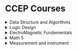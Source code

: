 # CCEP Courses  


    
<details>
  <summary>Data Structure and Algorithms</summary>


#### Prerequisite
📹[Recurcion playlist (Arabic)](https://www.youtube.com/watch?v=t0cHKEof1S8&list=PLBkwGJXcrCATvPBkCUoJzURlO3MIeHZji&pp=iAQB)


#### palylists

📹 [Data Structures Easy to Advanced Course - Full Tutorial from a Microsoft Engineer (بالعربي) (java) ](https://www.youtube.com/watch?v=eNOZjwJVIxg&list=PLF8OvnCBlEY3a1pbPrE6fvNuV3qi-6KRf)



📹 [Data Structures Easy to Advanced Course - Full Tutorial from a Google Engineer (English) (java)](https://www.youtube.com/watch?v=RBSGKlAvoiM) 



📹 [Data Structures Full Course (بالعربي) (C)](https://www.youtube.com/playlist?list=PLoK2Lr1miEm-5zCzKE8siQezj9rvQlnca)



📹 [Data Structures Tutorial from Ainshams Engineering (بالعربي) (C++)](https://www.youtube.com/watch?v=bkGS6TLngpg&list=PLSAVCAIEVqa8yHjRC1XgU2EhSLHB41A1E&pp=iAQB)



📹[Data Structures and Algorithms in 15 Minutes (funny&informative video) ](https://www.youtube.com/watch?v=oz9cEqFynHU&pp=ygURZHNhIGluIDE1IG1pbnV0ZXM%3D)


📹 [Data Structures xor Algorithms (Hindi English) (java)](https://www.youtube.com/watch?v=xLetJpcjHS0&list=PLBlnK6fEyqRj9lld8sWIUNwlKfdUoPd1Y)

#### Books
📖 [Data Structures and Algorithms in Java ™ Sixth Edition (Dr Eman recommended it)](https://github.com/shshankar1/ebooks/blob/master/Data%20Structures%20and%20Algorithms%20in%20Java%2C%206th%20Edition.pdf)

📖 [Grokking Algorithms - Entry Level](https://bit.ly/3xl71jO)

📖 [Algorithms Unplugged - More Advanced](https://link.springer.com/book/10.1007/978-3-642-15328-0)

#### Extra
[Simple DS explanation in Arabic (short Articles) ](https://www.facebook.com/groups/one.million.egyptian.coder/posts/1239392273321877/?__cft__[0]=AZV6Fiaqo5OeIDUssvyzftm9upTyhgeKgQBy4oEGs_dhz64iY_Bvbk3FF-_cd40qCvzW9t0TzwTxNP8Y4oTFZh0SxUN3njmuxb4yuIcANGjxeGxO57zcbHYkfsM9X7VTRbvs19cEDTHSpdjahI5yW4f5&__tn__=%2CO%2CP-R)
[DSA Tutorial (Articles)](https://www.geeksforgeeks.org/data-structures/)

[Visualize Algoritms and datastructures | ](https://visualgo.net/en)

[Visualize Algoritms and datastructures || ](https://www.cs.usfca.edu/~galles/visualization/Algorithms.html)





#### Problems sheets/ladders 

[500+ DSA practice problems with solutions](https://github.com/bollwarm/DataStructuresAlgorithms)

[Crack the coding interview(leetcode)](https://docs.google.com/spreadsheets/d/1pnI8HmSMPcfwrCCu7wYETCXaKDig4VucZDpcjVRuYrE/edit?fbclid=IwAR2xRer71R1VAP-J5u8Y97ZvkqcwrSIyYxw0Lmqp4h4YuS1LUopA9hQkfgI#gid=237636947)

[Grind 75 (leetcode)](https://www.techinterviewhandbook.org/grind75)

[Top interview questions (leetcode) ](https://www.techinterviewhandbook.org/grind75)

</details>


<details>

 <summary>Logic Design</summary>
 
#### playlists

📹[CS221: Digital Design playlist(Waleed A. Yousef) (Arabic)](https://www.youtube.com/playlist?list=PLZNz7wrFA85Antgz1o79xCn1O2nwDEkLH)



📹[Logic design playlist(M-Maher) (Arabic)](https://www.youtube.com/playlist?list=PLm877Wx3hfJ2ZKirS9kzoVRKTEOOt8Cq-)



📹[Logic design playlist(DR-Ayman wahba Ainshams)(Arabic)](https://www.youtube.com/watch?v=CDzThISAz1U&list=PLkOpA9uAb9H3e0isTeEqkR-W5PwV8OSTG)



📹[Logic design playlist(DR-ibrahim emara)(Arabic)](https://www.youtube.com/playlist?list=PLcqi72Z0AS7sWlOqrdLE033WzSczBmUZi)



📹[Boolean Algebra Rules video(Arabic)](https://www.youtube.com/watch?v=5b1F5rJOwgs)

📹[Logic Gates playlist (Arabic)](https://www.youtube.com/playlist?list=PLYvBQARQqTs3PwCQmUmjNUDTSooc5ueF8)


📹[Logic Design playlist (Arabic) ](https://www.youtube.com/playlist?list=PLhx4zaYkEjI8BuPybYhAotW2gKDIT9y2D)



📹[Logic Design playlist (nice Arabic :""") ](https://www.youtube.com/playlist?list=PLjiyR6nPcbxy_nbEQHBj5MwGicZRTRM_w)



📹[Boolean Algebra, Logic Gates & K-Maps (Hindi English)](https://www.youtube.com/watch?v=NqPhPiSer30&list=PLIY8eNdw5tW-yJHsxApeilNjX2Dkll-Ox&index=1)



📹[Logic Gates & K-Maps playlist from video 72:93 (Neso academy) (Hindi English) ](https://www.youtube.com/playlist?list=PLBlnK6fEyqRjMH3mWf6kwqiTbT798eAOm)




📹[Logic Design playlist (All about Electronics) (Hindi English) ](https://www.youtube.com/playlist?list=PLwjK_iyK4LLBC_so3odA64E2MLgIRKafl)

#### Websites
[Online logic gates Simulator](https://logic.ly/demo/)

[Logic design Simulator Software for Desktop ](https://sourceforge.net/projects/circuit/)



</details>


<details>

 <summary>ElectroMagnetic Fundementals</summary> 
 
#### playlists

📹[ElectroMagnetic playlist (M-Maher)(Arabic)](https://www.youtube.com/watch?v=Zngydh4EiUc&list=PLm877Wx3hfJ26h1I9bJdNnH3nPqrvDb-N)

📹[ElectroMagnetic playlist (low Hindi English)](https://www.youtube.com/playlist?list=PLm_MSClsnwm-w_oyXiPFYgtn-oreRmN9Q)



</details>

<details>

<summary>Math 5</summary>

#### palylists

[Probability and Statistics | احتمال واحصاء](https://www.youtube.com/playlist?list=PLHTQwvBrCHHGSs9_D_a7KeWddOS6fXM-W)

</details>

<details>
<summary>Measurement and instrument </summary>

###    لسا :""""""

</details>
